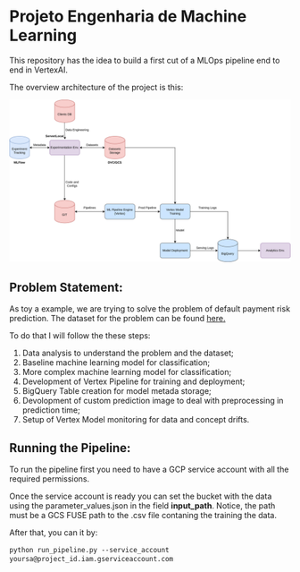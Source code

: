 # Projeto Engenharia de Machine Learning
This repository has the idea to build a first cut of a MLOps pipeline end to end in VertexAI.

The overview architecture of the project is this:

![alt text](images/arch.png "Overview")

## Problem Statement:

As toy a example, we are trying to solve the problem of default payment risk prediction.
The dataset for the problem can be found [here.](https://archive.ics.uci.edu/ml/datasets/default+of+credit+card+clients)

To do that I will follow the these steps:

1. Data analysis to understand the problem and the dataset;
2. Baseline machine learning model for classification;
3. More complex machine learning model for classification;
4. Development of Vertex Pipeline for training and deployment;
5. BigQuery Table creation for model metada storage;
6. Devolopment of custom prediction image to deal with preprocessing in prediction time;
7. Setup of Vertex Model monitoring for data and concept drifts.

## Running the Pipeline:

To run the pipeline first you need to have a GCP service account with all the required permissions.

Once the service account is ready you can set the bucket with the data using the parameter_values.json in the field **input_path**. Notice, the path must be a GCS FUSE path to the .csv file contaning the training the data.

After that, you can it by:

``` 
python run_pipeline.py --service_account yoursa@project_id.iam.gserviceaccount.com
```
